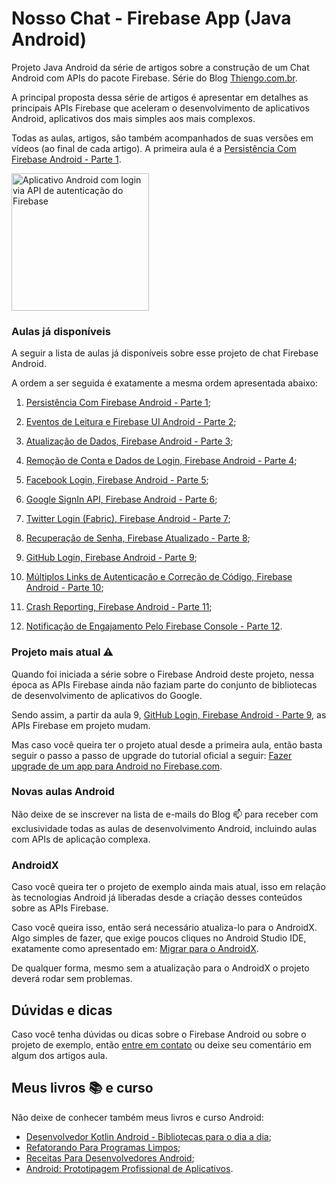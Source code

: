# Nosso Chat - Firebase App (Java Android)

Projeto Java Android da série de artigos sobre a construção de um Chat Android com APIs do pacote Firebase. Série do Blog [Thiengo.com.br](https://www.thiengo.com.br).

A principal proposta dessa série de artigos é apresentar em detalhes as principais APIs Firebase que aceleram o desenvolvimento de aplicativos Android, aplicativos dos mais simples aos mais complexos.

Todas as aulas, artigos, são também acompanhados de suas versões em vídeos (ao final de cada artigo). A primeira aula é a [Persistência Com Firebase Android - Parte 1](https://www.thiengo.com.br/persistencia-com-firebase-android-parte-1).

<img src="https://www.thiengo.com.br/img/post/normal/ler6v2tht6bo21u8o1ti71juj478842ae9fe913fe4056e3a0b20c1395d.jpg" width="220" alt="Aplicativo Android com login via API de autenticação do Firebase">

### Aulas já disponíveis

A seguir a lista de aulas já disponíveis sobre esse projeto de chat Firebase Android.

A ordem a ser seguida é exatamente a mesma ordem apresentada abaixo:

1. [Persistência Com Firebase Android - Parte 1](https://www.thiengo.com.br/persistencia-com-firebase-android-parte-1);

2. [Eventos de Leitura e Firebase UI Android - Parte 2](https://www.thiengo.com.br/eventos-de-leitura-e-firebase-ui-android-parte-2);

3. [Atualização de Dados, Firebase Android - Parte 3](https://www.thiengo.com.br/atualizacao-de-dados-firebase-android-parte-3);

4. [Remoção de Conta e Dados de Login, Firebase Android - Parte 4](https://www.thiengo.com.br/remocao-de-conta-e-dados-de-login-firebase-android-parte-4);

5. [Facebook Login, Firebase Android - Parte 5](https://www.thiengo.com.br/facebook-login-firebase-android-parte-5);

6. [Google SignIn API, Firebase Android - Parte 6](https://www.thiengo.com.br/google-signin-api-firebase-android-parte-6);

7. [Twitter Login (Fabric), Firebase Android - Parte 7](https://www.thiengo.com.br/twitter-login-fabric-firebase-android-parte-7);

8. [Recuperação de Senha, Firebase Atualizado - Parte 8](https://www.thiengo.com.br/recuperacao-de-senha-firebase-atualizado-parte-8);

9. [GitHub Login, Firebase Android - Parte 9](https://www.thiengo.com.br/github-login-firebase-android-parte-9);

10. [Múltiplos Links de Autenticação e Correção de Código, Firebase Android - Parte 10](https://www.thiengo.com.br/multiplos-links-de-autenticacao-e-correcao-de-codigo-firebase-android-parte-10);

11. [Crash Reporting, Firebase Android - Parte 11](https://www.thiengo.com.br/crash-reporting-firebase-android-parte-11);

12. [Notificação de Engajamento Pelo Firebase Console - Parte 12](https://www.thiengo.com.br/notificacao-de-engajamento-pelo-firebase-console-parte-12).

### Projeto mais atual ⚠

Quando foi iniciada a série sobre o Firebase Android deste projeto, nessa época as APIs Firebase ainda não faziam parte do conjunto de bibliotecas de desenvolvimento de aplicativos do Google.

Sendo assim, a partir da aula 9, [GitHub Login, Firebase Android - Parte 9](https://www.thiengo.com.br/github-login-firebase-android-parte-9), as APIs Firebase em projeto mudam.

Mas caso você queira ter o projeto atual desde a primeira aula, então basta seguir o passo a passo de upgrade do tutorial oficial a seguir: [Fazer upgrade de um app para Android no Firebase.com](https://firebase.google.com/support/guides/firebase-android?hl=pt-BR).

### Novas aulas Android

Não deixe de se inscrever na lista de e-mails do Blog 📫 para receber com exclusividade todas as aulas de desenvolvimento Android, incluindo aulas com APIs de aplicação complexa.

### AndroidX

Caso você queira ter o projeto de exemplo ainda mais atual, isso em relação às tecnologias Android já liberadas desde a criação desses conteúdos sobre as APIs Firebase.

Caso você queira isso, então será necessário atualiza-lo para o AndroidX. Algo simples de fazer, que exige poucos cliques no Android Studio IDE, exatamente como apresentado em: [Migrar para o AndroidX](https://developer.android.com/jetpack/androidx/migrate?hl=pt-br).

De qualquer forma, mesmo sem a atualização para o AndroidX o projeto deverá rodar sem problemas.

## Dúvidas e dicas

Caso você tenha dúvidas ou dicas sobre o Firebase Android ou sobre o projeto de exemplo, então [entre em contato](https://www.thiengo.com.br/contato) ou deixe seu comentário em algum dos artigos aula.

## Meus livros 📚 e curso

Não deixe de conhecer também meus livros e curso Android:

- [Desenvolvedor Kotlin Android - Bibliotecas para o dia a dia](https://www.thiengo.com.br/livro-desenvolvedor-kotlin-android);
- [Refatorando Para Programas Limpos](https://www.thiengo.com.br/livro-refatorando-para-programas-limpos);
- [Receitas Para Desenvolvedores Android](https://www.thiengo.com.br/livro-receitas-para-desenvolvedores-android);
- [Android: Prototipagem Profissional de Aplicativos](https://www.udemy.com/course/android-prototipagem-profissional-de-aplicativos/?locale=pt_BR&persist_locale=).
